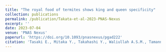 ```yaml
---
title: "The royal food of termites shows king and queen specificity"
collection: publications
permalink: /publication/Takata-et-al-2023-PNAS-Nexus
excerpt: ''
date: 2023-07-04
venue: 'PNAS Nexus'
paperurl: 'https://doi.org/10.1093/pnasnexus/pgad222'
citation: 'Tasaki E., Mitaka Y., Takahashi Y., Waliullah A.S.M., Tamannaa Z., Sakamoto T., Islam A., Kamiya M., Sato T., Aramaki S., Kikushima K., Horikawa M., Nakamura K., Kahyo T., <b><u>Takata M.</u></b>, Setou M., Matsuura K. (2023) <b><i>PNAS Nexus</i></b> 2: 1-12.'
---
```

